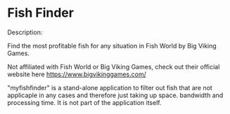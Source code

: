 # Fish Finder

Description:

Find the most profitable fish for any situation in Fish World by Big Viking Games.

Not affiliated with Fish World or Big Viking Games, check out their official website here https://www.bigvikinggames.com/

"myfishfinder" is a stand-alone application to filter out fish that are not applicaple in any cases and therefore just taking up space. bandwidth and processing time. It is not part of the application itself.
